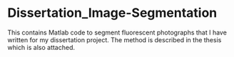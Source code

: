 # Dissertation_Image-Segmentation

This contains Matlab code to segment fluorescent photographs that I have written for my dissertation project. The method is described in the thesis which is also attached. 

